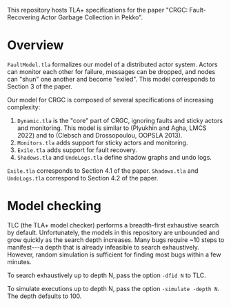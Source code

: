 This repository hosts TLA+ specifications for the paper "CRGC: Fault-Recovering
Actor Garbage Collection in Pekko".

# Overview

`FaultModel.tla` formalizes our model of a distributed actor system.
Actors can monitor each other for failure, messages can be dropped,
and nodes can "shun" one another and become "exiled". This model
corresponds to Section 3 of the paper.

Our model for CRGC is composed of several specifications of 
increasing complexity:

1. `Dynamic.tla` is the "core" part of CRGC, ignoring faults and sticky
   actors and monitoring. This model is similar to (Plyukhin and Agha, 
   LMCS 2022) and to (Clebsch and Drossopoulou, OOPSLA 2013).
2. `Monitors.tla` adds support for sticky actors and monitoring.
3. `Exile.tla` adds support for fault recovery. 
4. `Shadows.tla` and `UndoLogs.tla` define shadow graphs and undo logs.

`Exile.tla` corresponds to Section 4.1 of the paper. `Shadows.tla` and
`UndoLogs.tla` correspond to Section 4.2 of the paper.

# Model checking

TLC (the TLA+ model checker) performs a breadth-first exhaustive search 
by default. Unfortunately, the models in this repository are unbounded and 
grow quickly as the search depth increases. Many bugs require ~10 steps to 
manifest---a depth that is already infeasible to search exhaustively. However,
random simulation is sufficient for finding most bugs within a few
minutes.

To search exhaustively up to depth N, pass the option `-dfid N` to TLC.

To simulate executions up to depth N, pass the option `-simulate -depth N`.
The depth defaults to 100.